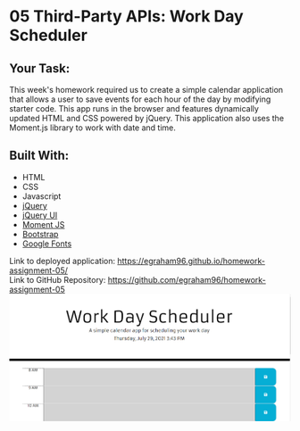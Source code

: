 
# 05 Third-Party APIs: Work Day Scheduler

## Your Task:
This week's homework required us to create a simple calendar application that allows a user to save events for each hour of the day by modifying starter code. This app runs in the browser and features dynamically updated HTML and CSS powered by jQuery. This application also uses the Moment.js library to work with date and time.

## Built With:
* HTML
* CSS
* Javascript
* [jQuery](https://jquery.com/)
* [jQuery UI](https://jqueryui.com/)
* [Moment JS](https://momentjs.com/)
* [Bootstrap](https://getbootstrap.com/docs/5.1/getting-started/introduction/)
* [Google Fonts](https://developers.google.com/fonts/)


Link to deployed application: https://egraham96.github.io/homework-assignment-05/                                                                                              
Link to GitHub Repository: https://github.com/egraham96/homework-assignment-05
![Screenshot of Deployed Application](Assets/ScreenshotofDeployedApplication.PNG)
